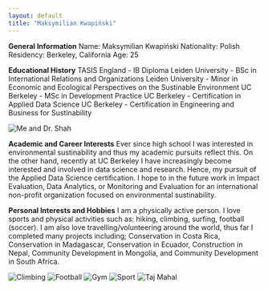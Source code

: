 ```yaml
---
layout: default
title: "Maksymilian Kwapiński"
---
```


**General Information**
Name: Maksymilian Kwapiński
Nationality: Polish
Residency: Berkeley, California
Age: 25

**Educational History**
TASIS England - IB Diploma
Leiden University - BSc in International Relations and Organizations
Leiden University - Minor in Economic and Ecological Perspectives on the Sustinable Environment
UC Berkeley - MSc in Development Practice
UC Berkeley - Certification in Applied Data Science
UC Berkeley - Certification in Engineering and Business for Sustinability

![Me and Dr. Shah](Images/MDP.jpeg)

**Academic and Career Interests**
Ever since high school I was interested in environmental sustinability and thus my academic pursuits reflect this. On the other hand, recently at UC Berkeley I have increasingly become interested and involved in data science and research. Hence, my pursuit of the Applied Data Science certification. I hope to in the future work in Impact Evaluation, Data Analytics, or Monitoring and Evaluation for an international non-profit organization focused on environmental sustinability.

**Personal Interests and Hobbies**
I am a physically active person. I love sports and physical activities such as: hiking, climbing, surfing, football (soccer). I am also love travelling/volunteering around the world, thus far I completed many projects including; Conservation in Costa Rica, Conservation in Madagascar, Conservation in Ecuador, Construction in Nepal, Community Development in Mongolia, and Community Development in South Africa.

![Climbing](Images/Climbing.JPG)
![Football](Images/Football.jpg)
![Gym](Images/Gym.JPG)
![Sport](Images/Sport.jpeg)
![Taj Mahal](Images/India.jpeg)

